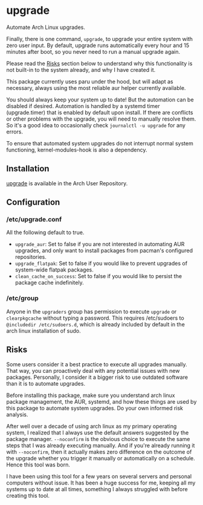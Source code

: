 # upgrade

Automate Arch Linux upgrades.

Finally, there is one command, `upgrade`, to upgrade your entire system with zero user input. By default, upgrade runs automatically every hour and 15 minutes after boot, so you never need to run a manual upgrade again.

Please read the [Risks](#risks) section below to understand why this functionality is not built-in to the system already, and why I have created it.

This package currently uses paru under the hood, but will adapt as necessary, always using the most reliable aur helper currently available.

You should always keep your system up to date! But the automation can be disabled if desired. Automation is handled by a systemd timer (upgrade.timer) that is enabled by default upon install. If there are conflicts or other problems with the upgrade, you will need to manually resolve them. So it's a good idea to occasionally check `journalctl -u upgrade` for any errors.

To ensure that automated system upgrades do not interrupt normal system functioning, kernel-modules-hook is also a dependency.

## Installation

[upgrade](https://aur.archlinux.org/packages/upgrade) is available in the Arch User Repository.

## Configuration

### /etc/upgrade.conf

All the following default to true.
- `upgrade_aur`: Set to false if you are not interested in automating AUR upgrades, and only want to install packages from pacman's configured repositories.
- `upgrade_flatpak`: Set to false if you would like to prevent upgrades of system-wide flatpak packages.
- `clean_cache_on_success`: Set to false if you would like to persist the package cache indefinitely.

### /etc/group

Anyone in the `upgraders` group has permission to execute `upgrade` or `clearpkgcache` without typing a password. This requires /etc/sudoers to `@includedir /etc/sudoers.d`, which is already included by default in the arch linux installation of sudo.

## Risks

Some users consider it a best practice to execute all upgrades manually. That way, you can proactively deal with any potential issues with new packages. Personally, I consider it a bigger risk to use outdated software than it is to automate upgrades.

Before installing this package, make sure you understand arch linux package management, the AUR, systemd, and how these things are used by this package to automate system upgrades. Do your own informed risk analysis.

After well over a decade of using arch linux as my primary operating system, I realized that I always use the default answers suggested by the package manager. `--noconfirm` is the obvious choice to execute the same steps that I was already executing manually. And if you're already running it with `--noconfirm`, then it actually makes zero difference on the outcome of the upgrade whether you trigger it manually or automatically on a schedule. Hence this tool was born.

I have been using this tool for a few years on several servers and personal computers without issue. It has been a huge success for me, keeping all my systems up to date at all times, something I always struggled with before creating this tool.
